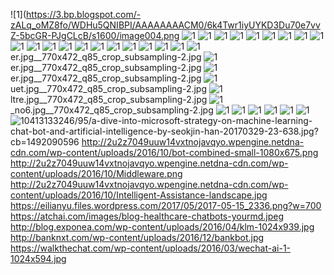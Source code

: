 ![1](https://3.bp.blogspot.com/-zALq_oMZ8fo/WDHu5QNIBPI/AAAAAAAACM0/6k4Twr1iyUYKD3Du70e7vvZ-5bcGR-PJgCLcB/s1600/image004.png
![1](https://blog.zipfworks.com/content/images/2016/06/Screen-Shot-2016-06-01-at-2-18-40-PM.png)
![1](https://cdn-images-1.medium.com/max/1600/1*zdnOG6wEyeVHe1fbVIOfaQ.png)
![1](https://www.crowdflower.com/wp-content/uploads/2016/06/image00-1.jpg)
![1](https://claudiajs.com/assets/tutorials/viber-keyboard-food-delivery.png)
![1](https://www.flexmr.net/images/webpage-images/212-facebook-messenger-chabot-examples.png)
![1](https://cdn-images-1.medium.com/max/1600/1*nPejvy40Sf8lmNJBm0s3Lg.jpeg)
![1](https://cdn-images-1.medium.com/max/1000/1*tDw_tInQfOpqCvVGAqGSAw.png)
![1](https://cdn-images-1.medium.com/max/1000/1*6J2T-ftDoHNGEvuMQiuWLA.jpeg)
![1](https://cdn-images-1.medium.com/max/1000/1*nPejvy40Sf8lmNJBm0s3Lg.jpeg)
![1](https://cdn-images-1.medium.com/max/1000/1*hdUgYLkAbzzMCRzOLsrnEA.gif)
![1](https://cdn-images-1.medium.com/max/1000/1*AamWjOakPO4u-n6Sdw7-HQ.gif)
![1](https://cdn-images-1.medium.com/max/500/1*-Us5ZxtkhswPHh3WsGzC1A.jpeg)
![1](https://cdn.technologyreview.com/i/images/bankbots.thumbx2000.jpg?sw=2000)
![1](https://static1.squarespace.com/static/56d44c984c2f85dc2dff9499/t/5783aa40be6594c387faeec0/1468246603890/)
![1](https://whatsthebigdata.files.wordpress.com/2016/01/machineintelligencelandscape.jpg)
![1](https://www.smashingmagazine.com/wp-content/uploads/2016/10/bot-blog_v4-1-opt.png)
![1](https://tctechcrunch2011.files.wordpress.com/2017/05/telegram-payment-bot-pic.png?w=680&h=400)
![1](https://cdn.trendhunterstatic.com/thumbs/personetics.jpeg)
![1](http://cdn.redmondpie.com/wp-content/uploads/2016/04/Shop-Spring.jpg)
![1](https://cdn.dribbble.com/users/381336/screenshots/2574575/convo_mock_three_screens_3a.gif)
![1](https://luxurysociety.com/media/uploads/thumbnails/filer_public_thumbnails/0a/cb/0acb8758-6f99-4ce7-ad9c-07d0c82ce338/tommyhilfig)er.jpg__770x472_q85_crop_subsampling-2.jpg
![1](https://luxurysociety.com/media/uploads/thumbnails/filer_public_thumbnails/0a/cb/0acb8758-6f99-4ce7-ad9c-07d0c82ce338/tommyhilfig)er.jpg__770x472_q85_crop_subsampling-2.jpg
![1](https://luxurysociety.com/media/uploads/thumbnails/filer_public_thumbnails/0a/cb/0acb8758-6f99-4ce7-ad9c-07d0c82ce338/tommyhilfig)er.jpg__770x472_q85_crop_subsampling-2.jpg
![1](https://luxurysociety.com/media/uploads/thumbnails/filer_public_thumbnails/7a/51/7a515470-dea0-48de-8abe-347080bf6dd5/audemarspig)uet.jpg__770x472_q85_crop_subsampling-2.jpg
![1](https://luxurysociety.com/media/uploads/thumbnails/filer_public_thumbnails/a1/42/a1423a14-8a07-4f03-8cd3-4033a2e4836c/jeagerlecou)ltre.jpg__770x472_q85_crop_subsampling-2.jpg
![1](https://luxurysociety.com/media/uploads/thumbnails/filer_public_thumbnails/17/b2/17b2ccea-ffe4-4453-936c-6ba2d5513464/esteelauder)_no6.jpg__770x472_q85_crop_subsampling-2.jpg
![1](http://blog.leonardo.com/wp-content/uploads/2017/11/Booking.com-chatbot.jpg)
![1](http://letzgro.net/wp-content/uploads/2016/07/12.jpg)
![1](https://www.socialmediaexaminer.com/wp-content/uploads/2017/01/sh-denver-broncos-facebook-messenger-chatbot-6.png)
![1](https://cdn-images-1.medium.com/max/1600/0*JrPQk5gW2PhHJMXn.)
![1](http://letzgro.net/wp-content/uploads/2016/07/cnn.jpg)
![1](https://alty.co/blog/wp-content/uploads/2016/12/hm-chatbot.jpg)
![1](https://image.slidesharecdn.com/adiveintomicrosoftstrategyonmachinelearningchatbotandartificialintelligenceseokjinhanv20170329-17)0413133246/95/a-dive-into-microsoft-strategy-on-machine-learning-chat-bot-and-artificial-intelligence-by-seokjin-han-20170329-23-638.jpg?cb=1492090596
http://2u2z7049uuw14vxtnojavqyo.wpengine.netdna-cdn.com/wp-content/uploads/2016/10/bot-combined-small-1080x675.png
http://2u2z7049uuw14vxtnojavqyo.wpengine.netdna-cdn.com/wp-content/uploads/2016/10/Middleware.png
http://2u2z7049uuw14vxtnojavqyo.wpengine.netdna-cdn.com/wp-content/uploads/2016/10/Intelligent-Assistance-landscape.jpg
https://eilianyu.files.wordpress.com/2017/05/2017-05-15_2336.png?w=700
https://atchai.com/images/blog-healthcare-chatbots-yourmd.jpeg
http://blog.exponea.com/wp-content/uploads/2016/04/klm-1024x939.jpg
http://banknxt.com/wp-content/uploads/2016/12/bankbot.jpg
https://walkthechat.com/wp-content/uploads/2016/03/wechat-ai-1-1024x594.jpg
